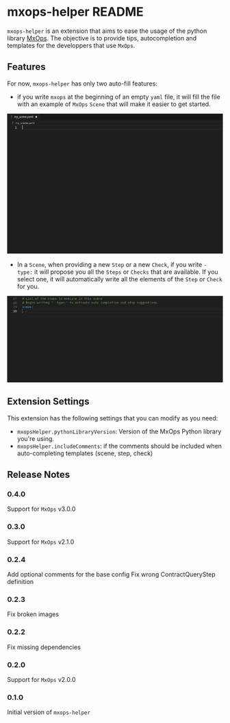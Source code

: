 # mxops-helper README

`mxops-helper` is an extension that aims to ease the usage of the python library [MxOps](https://github.com/Catenscia/MxOps). The objective is to provide tips, autocompletion and templates for the developpers that use `MxOps`.

## Features

For now, `mxops-helper` has only two auto-fill features:

- if you write `mxops` at the beginning of an empty `yaml` file, it will fill the file with an example of `MxOps` `Scene` that will make it easier to get started.

![Auto fill with a default `Scene`](images/default_config.gif)

- In a `Scene`, when providing a new `Step` or a new `Check`, if you write `- type:` it will propose you all the `Steps` or `Checks` that are available. If you select one, it will automatically write all the elements of the `Step` or `Check` for you. 

![Auto fill a `Step` attributes](images/step_auto_completion.gif)

## Extension Settings

This extension has the following settings that you can modify as you need:

* `mxopsHelper.pythonLibraryVersion`: Version of the MxOps Python library you're using.
* `mxopsHelper.includeComments`: if the comments should be included when auto-completing templates (scene, step, check)

## Release Notes

### 0.4.0

Support for `MxOps` v3.0.0

### 0.3.0

Support for `MxOps` v2.1.0

### 0.2.4

Add optional comments for the base config
Fix wrong ContractQueryStep definition

### 0.2.3

Fix broken images

### 0.2.2

Fix missing dependencies

### 0.2.0

Support for `MxOps` v2.0.0

### 0.1.0

Initial version of `mxops-helper`
